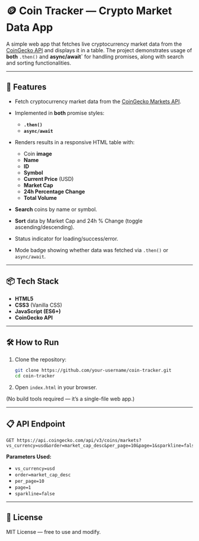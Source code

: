 # 🪙 Coin Tracker — Crypto Market Data App

A simple web app that fetches live cryptocurrency market data from the [CoinGecko API](https://www.coingecko.com/en/api) and displays it in a table. The project demonstrates usage of **both** `.then()` and **async/await\`** for handling promises, along with search and sorting functionalities.

---

## 🚀 Features

* Fetch cryptocurrency market data from the [CoinGecko Markets API](https://api.coingecko.com/api/v3/coins/markets).
* Implemented in **both** promise styles:

  * **`.then()`**
  * **`async/await`**
* Renders results in a responsive HTML table with:

  * Coin **image**
  * **Name**
  * **ID**
  * **Symbol**
  * **Current Price** (USD)
  * **Market Cap**
  * **24h Percentage Change**
  * **Total Volume**
* **Search** coins by name or symbol.
* **Sort** data by Market Cap and 24h % Change (toggle ascending/descending).
* Status indicator for loading/success/error.
* Mode badge showing whether data was fetched via `.then()` or `async/await`.

---

## 📦 Tech Stack

* **HTML5**
* **CSS3** (Vanilla CSS)
* **JavaScript (ES6+)**
* **CoinGecko API**

---

## 🛠️ How to Run

1. Clone the repository:

   ```bash
   git clone https://github.com/your-username/coin-tracker.git
   cd coin-tracker
   ```

2. Open `index.html` in your browser.

(No build tools required — it’s a single-file web app.)

---

## 📋 API Endpoint

```http
GET https://api.coingecko.com/api/v3/coins/markets?vs_currency=usd&order=market_cap_desc&per_page=10&page=1&sparkline=false
```

**Parameters Used:**

* `vs_currency=usd`
* `order=market_cap_desc`
* `per_page=10`
* `page=1`
* `sparkline=false`

---

## 📄 License
MIT License — free to use and modify.
